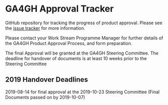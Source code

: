 # GA4GH Approval Tracker
GitHub repository for tracking the progress of product approval. Please see the [issue tracker](https://github.com/ga4gh/approval-tracker/issues) for more information.

Please contact your Work Stream Programme Manager for further details of the GA4GH Product Approval Process, and form preparation.

The final Approval will be granted at the GA4GH Steering Committee. The deadline for handover of documents is at least 10 weeks prior to the Steering Committee

## 2019 Handover Deadlines
2019-08-14 for final approval at the 2019-10-23 Steering Committee (Final Documents passed on by 2019-10-07)






 




